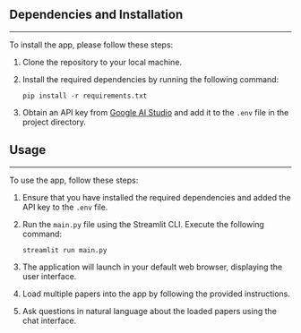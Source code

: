 ## Dependencies and Installation
----------------------------
To install the app, please follow these steps:

1. Clone the repository to your local machine.

2. Install the required dependencies by running the following command:
   ```
   pip install -r requirements.txt
   ```

3. Obtain an API key from [Google AI Studio](https://aistudio.google.com/) and add it to the `.env` file in the project directory.

## Usage
-----
To use the app, follow these steps:

1. Ensure that you have installed the required dependencies and added the API key to the `.env` file.

2. Run the `main.py` file using the Streamlit CLI. Execute the following command:
   ```
   streamlit run main.py
   ```

3. The application will launch in your default web browser, displaying the user interface.

4. Load multiple papers into the app by following the provided instructions.

5. Ask questions in natural language about the loaded papers using the chat interface.
